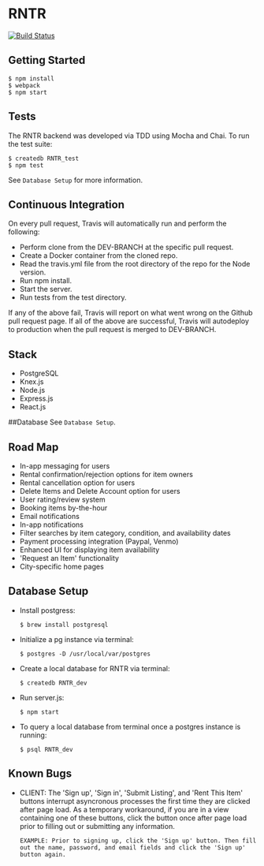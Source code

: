 # RNTR

[![Build Status](https://travis-ci.org/nodedoubt/cinemaplate.svg?branch=master)](https://travis-ci.org/RNTR/RenterApp)

## Getting Started

    $ npm install
    $ webpack
    $ npm start

## Tests

The RNTR backend was developed via TDD using Mocha and Chai. To run the test suite:
```
$ createdb RNTR_test
$ npm test
```

See ```Database Setup``` for more information.

## Continuous Integration

On every pull request, Travis will automatically run and perform the following:

 - Perform clone from the DEV-BRANCH at the specific pull request.
 - Create a Docker container from the cloned repo.
 - Read the travis.yml file from the root directory of the repo for the Node version.
 - Run npm install.
 - Start the server.
 - Run tests from the test directory.

If any of the above fail, Travis will report on what went wrong on the Github pull request page.
If all of the above are successful, Travis will autodeploy to production when the pull request is merged to DEV-BRANCH.

## Stack

 - PostgreSQL
 - Knex.js
 - Node.js
 - Express.js
 - React.js

##Database
See ```Database Setup```.

## Road Map
  - In-app messaging for users
  - Rental confirmation/rejection options for item owners
  - Rental cancellation option for users
  - Delete Items and Delete Account option for users
  - User rating/review system
  - Booking items by-the-hour
  - Email notifications
  - In-app notifications
  - Filter searches by item category, condition, and availability dates
  - Payment processing integration (Paypal, Venmo)
  - Enhanced UI for displaying item availability
  - 'Request an Item' functionality
  - City-specific home pages

## Database Setup

- Install postgress:
	
	``` $ brew install postgresql ```

- Initialize a pg instance via terminal:
	
	``` $ postgres -D /usr/local/var/postgres ```

- Create a local database for RNTR via terminal:
	
	``` $ createdb RNTR_dev ```

- Run server.js:
	
	``` $ npm start ```

- To query a local database from terminal once a postgres instance is running:
	
	``` $ psql RNTR_dev ```

## Known Bugs

- CLIENT: The 'Sign up', 'Sign in', 'Submit Listing', and 'Rent This Item' buttons interrupt asyncronous processes the first time they are clicked after page load. As a temporary workaround, if you are in a view containing one of these buttons, click the button once after page load prior to filling out or submitting any information.

	``` EXAMPLE: Prior to signing up, click the 'Sign up' button. Then fill out the name, password, and email fields and click the 'Sign up' button again. ```

